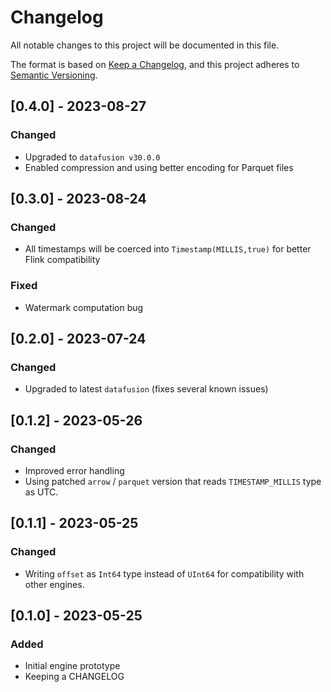 # Changelog
All notable changes to this project will be documented in this file.

The format is based on [Keep a Changelog](https://keepachangelog.com/en/1.0.0/),
and this project adheres to [Semantic Versioning](https://semver.org/spec/v2.0.0.html).

## [0.4.0] - 2023-08-27
### Changed
- Upgraded to `datafusion v30.0.0`
- Enabled compression and using better encoding for Parquet files

## [0.3.0] - 2023-08-24
### Changed
- All timestamps will be coerced into `Timestamp(MILLIS,true)` for better Flink compatibility
### Fixed
- Watermark computation bug

## [0.2.0] - 2023-07-24
### Changed
- Upgraded to latest `datafusion` (fixes several known issues)

## [0.1.2] - 2023-05-26
### Changed
- Improved error handling
- Using patched `arrow` / `parquet` version that reads `TIMESTAMP_MILLIS` type as UTC.

## [0.1.1] - 2023-05-25
### Changed
- Writing `offset` as `Int64` type instead of `UInt64` for compatibility with other engines.

## [0.1.0] - 2023-05-25
### Added
- Initial engine prototype
- Keeping a CHANGELOG
